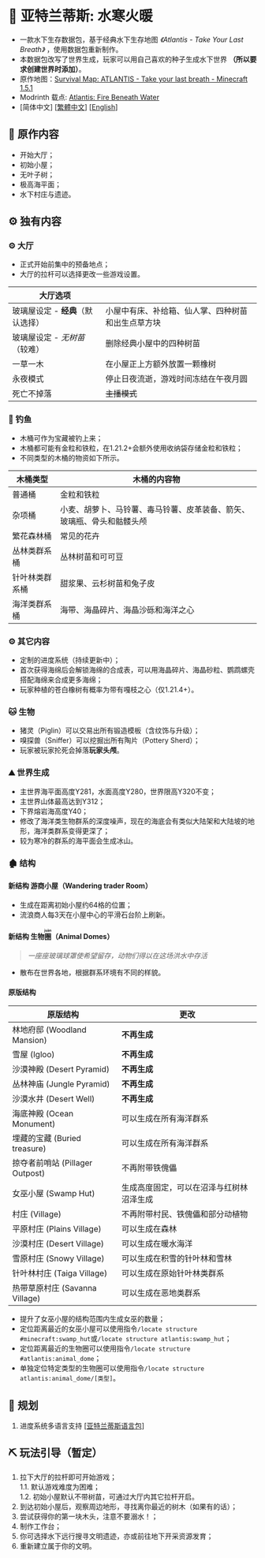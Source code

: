 # 🌊 亚特兰蒂斯: 水寒火暖

- 一款水下生存数据包，基于经典水下生存地图 *《Atlantis - Take Your Last Breath》* ，使用数据包重新制作。
- 本数据包改写了世界生成，玩家可以用自己喜欢的种子生成水下世界 **（所以要求创建世界时添加）**。
- 原作地图：[Survival Map: ATLANTIS - Take your last breath - Minecraft 1.5.1](https://www.planetminecraft.com/project/survival-map-atlantis---take-your-last-breath---minecraft-151/)
- Modrinth 载点: [Atlantis: Fire Beneath Water](https://modrinth.com/datapack/atlantis-firebeneathwater)
- [简体中文]   [[繁體中文](https://github.com/Mzhuangshao/atlantis/blob/main/README_zh_tw.md)]   [[English](https://github.com/Mzhuangshao/atlantis/blob/main/README_en_us.md)]

## 🔱 原作内容

- 开始大厅；
- 初始小屋；
- 无叶子树；
- 极高海平面；
- 水下村庄与遗迹。

## ⚙️ 独有内容

### ⚙️ 大厅

- 正式开始前集中的预备地点；
- 大厅的拉杆可以选择更改一些游戏设置。

| 大厅选项                          |                                                    |
| --------------------------------- | -------------------------------------------------- |
| 玻璃屋设定 - **经典**（默认选择） | 小屋中有床、补给箱、仙人掌、四种树苗和出生点草方块 |
| 玻璃屋设定 - *无树苗*（较难）     | 删除经典小屋中的四种树苗                           |
| 一草一木                          | 在小屋正上方额外放置一颗橡树                       |
| 永夜模式                          | 停止日夜流逝，游戏时间冻结在午夜月圆               |
| 死亡不掉落                        | ~~主播模式~~                                       |

### 🎣 钓鱼

- 木桶可作为宝藏被钓上来；
- 木桶都可能有金粒和铁粒，在1.21.2+会额外使用收纳袋存储金粒和铁粒；
- 不同类型的木桶的物资如下所示。

| 木桶类型       | 木桶的内容物                                                           |
| -------------- | ---------------------------------------------------------------------- |
| 普通桶         | 金粒和铁粒                                                             |
| 杂项桶         | 小麦、胡萝卜、马铃薯、毒马铃薯、皮革装备、箭矢、玻璃瓶、骨头和骷髅头颅 |
| 繁花森林桶     | 常见的花卉                                                             |
| 丛林类群系桶   | 丛林树苗和可可豆                                                       |
| 针叶林类群系桶 | 甜浆果、云杉树苗和兔子皮                                               |
| 海洋类群系桶   | 海带、海晶碎片、海晶沙砾和海洋之心                                     |

### ⚙️ 其它内容

- 定制的进度系统（持续更新中）；
- 首次获得海绵后会解锁海绵的合成表，可以用海晶碎片、海晶砂粒、鹦鹉螺壳搭配海绵来合成更多海绵；
- 玩家种植的苍白橡树有概率为带有嘎枝之心（仅1.21.4+）。

### 🐱 生物

- 猪灵（Piglin）可以交易出所有锻造模板（含纹饰与升级）；
- 嗅探兽（Sniffer）可以挖掘出所有陶片（Pottery Sherd）；
- 玩家被玩家抡死会掉落**玩家头颅**。

### ⛰ 世界生成

- 主世界海平面高度Y281，水面高度Y280，世界限高Y320不变；
- 主世界山体最高达到Y312；
- 下界熔岩海高度Y40；
- 修改了海洋类生物群系的深度噪声，现在的海底会有类似大陆架和大陆坡的地形，海洋类群系变得更深了；
- 较为寒冷的群系的海平面会生成冰山。

### 🏚 结构

#### 新结构 游商小屋（Wandering trader Room）

- 生成在距离初始小屋约64格的位置；
- 流浪商人每3天在小屋中心的平滑石台阶上刷新。

#### 新结构 生物<ruby>圈<rt>juàn</rt></ruby>（Animal Domes）

> *一座座玻璃球罩使希望留存，动物们得以在这场洪水中存活*

- 散布在世界各地，根据群系环境有不同的样貌。

#### 原版结构

| 原版结构                        | 更改                                     |
| ------------------------------- | ---------------------------------------- |
| 林地府邸 (Woodland Mansion)     | **不再生成**                             |
| 雪屋 (Igloo)                    | **不再生成**                             |
| 沙漠神殿 (Desert Pyramid)       | **不再生成**                             |
| 丛林神庙 (Jungle Pyramid)       | **不再生成**                             |
| 沙漠水井 (Desert Well)          | **不再生成**                             |
| 海底神殿 (Ocean Monument)       | 可以生成在所有海洋群系                   |
| 埋藏的宝藏 (Buried treasure)    | 可以生成在所有海洋群系                   |
| 掠夺者前哨站 (Pillager Outpost) | 不再附带铁傀儡                           |
| 女巫小屋 (Swamp Hut)            | 生成高度固定，可以在沼泽与红树林沼泽生成 |
| 村庄 (Village)                  | 不再附带村民、铁傀儡和部分动植物         |
| 平原村庄 (Plains Village)       | 可以生成在森林                           |
| 沙漠村庄 (Desert Village)       | 可以生成在暖水海洋                       |
| 雪原村庄 (Snowy Village)        | 可以生成在积雪的针叶林和雪林             |
| 针叶林村庄 (Taiga Village)      | 可以生成在原始针叶林类群系               |
| 热带草原村庄 (Savanna Village)  | 可以生成在恶地类群系                     |

- 提升了女巫小屋的结构范围内生成女巫的数量；
- 定位距离最近的女巫小屋可以使用指令`/locate structure #minecraft:swamp_hut`或`/locate structure atlantis:swamp_hut`；
- 定位距离最近的生物圈可以使用指令`/locate structure #atlantis:animal_dome`；
- 单独定位特定类型的生物圈可以使用指令`/locate structure atlantis:animal_dome/[类型]`。

## 🎨 规划

1. 进度系统多语言支持  [[亚特兰蒂斯语言包]](https://github.com/Mzhuangshao/atlantis-language-pack)

## ⛏ 玩法引导（暂定）

1. 拉下大厅的拉杆即可开始游戏；\
  1.1. 默认游戏难度为困难；\
  1.2. 初始小屋默认不带树苗，可通过大厅内其它拉杆开启。
2. 到达初始小屋后，观察周边地形，寻找离你最近的树木（如果有的话）；
3. 尝试获得你的第一块木头，注意不要溺水！；
4. 制作工作台；
5. 你可选择水下远行搜寻文明遗迹，亦或前往地下开采资源发育；
6. 重新建立属于你的文明。
